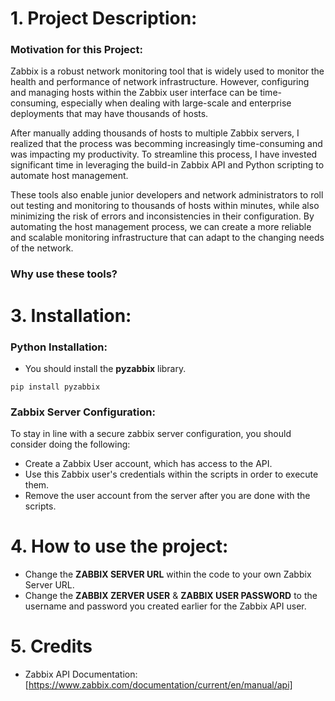# 1. Project Description:

### Motivation for this Project:

Zabbix is a robust network monitoring tool that is widely used to monitor the health and performance of network infrastructure. However, configuring and managing hosts within the Zabbix user interface can be time-consuming, especially when dealing with large-scale and enterprise deployments that may have thousands of hosts.

After manually adding thousands of hosts to multiple Zabbix servers, I realized that the process was becomming increasingly time-consuming and was impacting my productivity. To streamline this process, I have invested significant time in leveraging the build-in Zabbix API and Python scripting to automate host management. 

These tools also enable junior developers and network administrators to roll out testing and monitoring to thousands of hosts within minutes, while also minimizing the risk of errors and inconsistencies in their configuration. By automating the host management process, we can create a more reliable and scalable monitoring infrastructure that can adapt to the changing needs of the network.

### Why use these tools?



# 3. Installation:
### Python Installation:
* You should install the __pyzabbix__ library.
```
pip install pyzabbix
```

### Zabbix Server Configuration:
To stay in line with a secure zabbix server configuration, you should consider doing the following:

* Create a Zabbix User account, which has access to the API.
* Use this Zabbix user's credentials within the scripts in order to execute them.
* Remove the user account from the server after you are done with the scripts.

# 4. How to use the project:
* Change the __ZABBIX SERVER URL__ within the code to your own Zabbix Server URL.
* Change the __ZABBIX ZERVER USER__ & __ZABBIX USER PASSWORD__ to the username and password you created earlier for the Zabbix API user.

# 5. Credits
* Zabbix API Documentation: [https://www.zabbix.com/documentation/current/en/manual/api]

